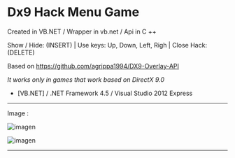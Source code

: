 # Dx9 Hack Menu Game
Created in VB.NET / Wrapper in vb.net / Api in C ++

Show / Hide: (INSERT) | Use keys: Up, Down, Left, Righ  | Close Hack: (DELETE)

Based on https://github.com/agrippa1994/DX9-Overlay-API

*It works only in games that work based on DirectX 9.0*

* [VB.NET] / .NET Framework 4.5 / Visual Studio 2012 Express

----------------------------------------------------------------------------------------------------------------------------------

Image :

![imagen](https://i.ibb.co/xHQ3vjr/Debug.png)



![imagen](https://i.ibb.co/0CZfJrm/SAMP-test.png)

----------------------------------------------------------------------------------------------------------------------------------

